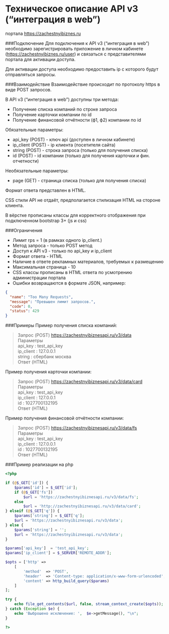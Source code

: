 Техническое описание
API v3 (“интеграция в web”)
=====================================================
портала https://zachestnyibiznes.ru

###Подключение
Для подключения к API v3 (“интеграция в web”) необходимо зарегистрировать приложение в личном кабинете (https://zachestnyibiznes.ru/user) и связаться с представителями портала для активации доступа.

Для активации доступа необходимо предоставить ip с которого будут отправляться запросы.

###Взаимодействие
Взаимодействие происходит по протоколу https в виде POST запросов.

В API v3 (“интеграция в web”) доступны три метода:
* Получение списка компаний по строке запроса
* Получение карточки компании по id
* Получение финансовой отчётности (ф1, ф2) компании по id

Обязательные параметры:
* api_key (POST) - ключ api (доступен в личном кабинете)
* ip_client (POST) - ip клиента (посетителя сайта)
* string (POST) - строка запроса (только для получения списка)
* id (POST) - id компании (только для получения карточки и фин. отчетности)

Необязательные параметры:
* page (GET) - страница списка (только для получения списка)

Формат ответа представлен в HTML.

CSS стили API не отдаёт, предполагается стилизация HTML на стороне клиента.

В вёрстке прописаны классы для корректного отображения при подключенном 
bootstrap 3+ (js и css)

###Ограничения
* Лимит rps = 1 (в рамках одного ip_client.)
* Метод запроса - только POST метод
* Доступ к API v3 - только по api_key и ip_client
* Формат ответа - HTML
* Наличие в ответе рекламных материалов, требуемых к размещению
* Максимальная страница - 10
* CSS классы прописаны в HTML ответа по усмотрению администрации портала
* Ошибки возвращаются в формате JSON, например:

```json
{
  "name": "Too Many Requests",
  "message": "Превышен лимит запросов.",
  "code": 0,
  "status": 429
}
```

###Примеры
Пример получения списка компаний:
> Запрос (POST)
> https://zachestnyibiznesapi.ru/v3/data  
> Параметры  
> 	api_key : test_api_key  
> 	ip_client : 127.0.0.1  
> 	string : сбербанк москва  
> Ответ (HTML)

Пример получения карточки компании:
> Запрос (POST)
> https://zachestnyibiznesapi.ru/v3/data/card  
> Параметры  
> 	api_key : test_api_key  
> 	ip_client : 127.0.0.1  
> 	id : 1027700132195  
> Ответ (HTML)

Пример получения финансовой отчётности компании:
> Запрос (POST)
> https://zachestnyibiznesapi.ru/v3/data/fs  
> Параметры  
> 	api_key : test_api_key  
> 	ip_client : 127.0.0.1  
> 	id : 1027700132195  
> Ответ (HTML)
	
###Пример реализации на php

```php
<?php

if (@$_GET['id']) {
	$params['id'] = $_GET['id'];
	if (@$_GET['fs'])
		$url = 'https://zachestnyibiznesapi.ru/v3/data/fs';
	else
		$url = 'http://zachestnyibiznesapi.ru/v3/data/card';
} elseif (@$_GET['q']) {
	$params['string'] = $_GET['q'];
	$url = 'https://zachestnyibiznesapi.ru/v3/data';
} else {
	$params['string'] = '';
	$url = 'https://zachestnyibiznesapi.ru/v3/data';
}

$params['api_key'] 	= 'test_api_key';
$params['ip_client'] = $_SERVER['REMOTE_ADDR'];

$opts = ['http' =>
    [
        'method'  => 'POST',
        'header'  => 'Content-type: application/x-www-form-urlencoded',
        'content' => http_build_query($params)
    ]
];

try {
	echo file_get_contents($url, false, stream_context_create($opts));
} catch (Exception $e) {
	echo 'Выброшено исключение: ',  $e->getMessage(), "\n";
}

?>
```
